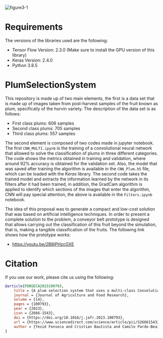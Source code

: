 ![figure3-1](https://user-images.githubusercontent.com/102532937/229074772-839abf55-0b3a-4e40-8912-737b97642cff.png)

# Requirements
The versions of the libraries used are the following:

- Tensor Flow Version: 2.3.0 (Make sure to install the GPU version of this library)
- Keras Version: 2.4.0
- Python 3.8.5


# PlumSelectionSystem
This repository is made up of two main elements, the first is a data set that is made up of images taken from post-harvest samples of the fruit known as plum, specifically of the horvin variety.
The description of the data set is as follows:

- First class plums: 606 samples
- Second class plums: 705 samples
- Third class plums: 557 samples

The second element is composed of two codes made in jupyter notebook. The first `CNN_MULTI.ipynb` is the training of a convolutional neural network that allowed to solve the classification of plums in three different categories. The code shows the metrics obtained in training and validation, where around 92% accuracy is obtained for the validation set. Also, the model that was saved after training the algorithm is available in the `CNN_Plum.h5` file, which can be loaded with the _Keras_ library. The second code takes the trained model and extracts the information learned by the network in its filters after it had been trained, in addition, the GradCam algorithm is applied to identify which sections of the images that enter the algorithm, CNN will pay special attention, the above is available in the `Filters.ipynb` notebook.

The idea of this proposal was to generate a compact and low-cost solution that was based on artificial intelligence techniques. In order to present a complete solution to the problem, a conveyor belt prototype is designed that allows carrying out the classification of this fruit beyond the simulation, that is, making a tangible classification of the fruits. The following link shows how the prototype works:

- https://youtu.be/2B8jPHzcGXE

# Citation
If you use our work, please cite us using the following:

```bibtex
@article{FONSECA2023100793,
    title = {A plum selection system that uses a multi-class Convolutional Neural Network (CNN)},
    journal = {Journal of Agriculture and Food Research},
    volume = {14},
    pages = {100793},
    year = {2023},
    issn = {2666-1543},
    doi = {https://doi.org/10.1016/j.jafr.2023.100793},
    url = {https://www.sciencedirect.com/science/article/pii/S2666154323003009},
    author = {Yesid Fonseca and Cristian Bautista and Camilo Pardo-Beainy and Carlos Parra},
}
